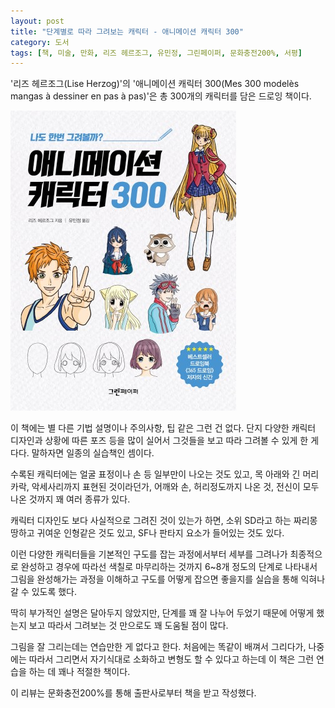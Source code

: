 ```yaml
---
layout: post
title: "단계별로 따라 그려보는 캐릭터 - 애니메이션 캐릭터 300"
category: 도서
tags: [책, 미술, 만화, 리즈 헤르조그, 유민정, 그린페이퍼, 문화충전200%, 서평]
---
```


'리즈 헤르조그(Lise Herzog)'의
'애니메이션 캐릭터 300(Mes 300 modelès mangas à dessiner en pas à pas)'은
총 300개의 캐릭터를 담은 드로잉 책이다.

![표지](/images/book/mes-300-modeles-mangas-a-dessiner-en-pas-a-pas-book-h480.jpg)

이 책에는 별 다른 기법 설명이나 주의사항, 팁 같은 그런 건 없다.
단지 다양한 캐릭터 디자인과 상황에 따른 포즈 등을 많이 실어서
그것들을 보고 따라 그려볼 수 있게 한 게 다다.
말하자면 일종의 실습책인 셈이다.

수록된 캐릭터에는 얼굴 표정이나 손 등 일부만이 나오는 것도 있고,
목 아래와 긴 머리카락, 악세사리까지 표현된 것이라던가,
어깨와 손, 허리정도까지 나온 것,
전신이 모두 나온 것까지 꽤 여러 종류가 있다.

캐릭터 디자인도 보다 사실적으로 그려진 것이 있는가 하면,
소위 SD라고 하는 짜리몽땅하고 귀여운 인형같은 것도 있고,
SF나 판타지 요소가 들어있는 것도 있다.

이런 다양한 캐릭터들을
기본적인 구도를 잡는 과정에서부터
세부를 그려나가 최종적으로 완성하고
경우에 따라선 색칠로 마무리하는 것까지
6~8개 정도의 단계로 나타내서
그림을 완성해가는 과정을 이해하고
구도를 어떻게 잡으면 좋을지를
실습을 통해 익혀나갈 수 있도록 했다.

딱히 부가적인 설명은 달아두지 않았지만,
단계를 꽤 잘 나누어 두었기 때문에
어떻게 했는지 보고 따라서 그려보는 것 만으로도 꽤 도움될 점이 많다.

그림을 잘 그리는데는 연습만한 게 없다고 한다.
처음에는 똑같이 배껴서 그리다가,
나중에는 따라서 그리면서 자기식대로 소화하고 변형도 할 수 있다고 하는데
이 책은 그런 연습을 하는 데 꽤나 적절한 책이다.



<div class="im im-info">
이 리뷰는 문화충전200%를 통해 출판사로부터 책을 받고 작성했다.
</div>
